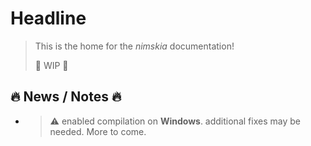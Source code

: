 # Headline

> This is the home for the *nimskia* documentation!
>
> 🚧  WIP 🚧

## 🔥 News / Notes 🔥

- 
  > ⚠️ enabled compilation on **Windows**.
  > additional fixes may be needed. More to come.
